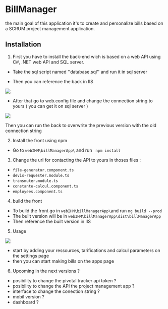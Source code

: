 
# BillManager

the main goal of this application it's to create and personalize bills based on a SCRUM project management application.

  

  

## Installation

  

1. First you have to install the back-end wich is based on a web API using C#, .NET web API and SQL server.

- Take the sql script named ''database.sql'' and run it in sql server

- Then you can reference the back in IIS

![](http://www.helpmasterpro.com/helpfile/Web%20Modules/images/IIS7_addapplication1.png)

  

- After that go to web.config file and change the connection string to yours ( you can get it on sql server )

![](https://docs.telerik.com/devtools/aspnet-ajax/controls/panelbar/getting-started/images/panelbar_connection_string.png)

Then you can run the back to overwrite the previous version with the old connection string

  

2. Install the front using npm

- Go to ``webIHM\billManagerApp\`` and run `` npm install``

  

3. Change the url for contacting the API to yours in thoses files : 
- ``file-generator.component.ts``  
- ``devis-requester.module.ts``
- `` transmuter.module.ts ``
- ``constante-calcul.component.ts``
- ``employees.component.ts``

4.  build the front
- To build the front go in ``webIHM\billManagerApp\``and run  ``ng build --prod``
- The built version will be in ``webIHM\billManagerApp\dist\billManagerApp``
- Then reference the built version in IIS

5. Usage 

![](vuApp.png)

- start by adding your ressources, tarifications and calcul parameters on the settings page 
- then you can start making bills on the apps page


6. Upcoming in the next versions ? 

- posibility to change the pivotal tracker api token ? 
- posibility to change the API the project management app ?
- interface to change the conection string ? 
- mobil version ? 
- dashboard ? 